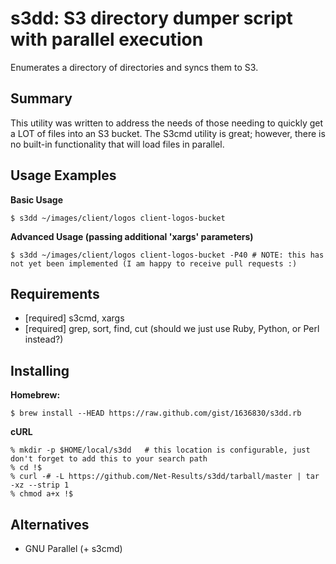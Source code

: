 s3dd: S3 directory dumper script with parallel execution
========================================================


Enumerates a directory of directories and syncs them to S3.


Summary
-------

This utility was written to address the needs of those needing to quickly get a LOT of files into an S3 bucket. The S3cmd utility is great; however, there is no built-in functionality that will load files in parallel.


Usage Examples
--------------

**Basic Usage**

    $ s3dd ~/images/client/logos client-logos-bucket

**Advanced Usage (passing additional 'xargs' parameters)**

    $ s3dd ~/images/client/logos client-logos-bucket -P40 # NOTE: this has not yet been implemented (I am happy to receive pull requests :)


Requirements
------------

*   [required] s3cmd, xargs
*   [required] grep, sort, find, cut (should we just use Ruby, Python, or Perl instead?)


Installing
----------

**Homebrew:**

    $ brew install --HEAD https://raw.github.com/gist/1636830/s3dd.rb

**cURL**

    % mkdir -p $HOME/local/s3dd   # this location is configurable, just don't forget to add this to your search path
    % cd !$
    % curl -# -L https://github.com/Net-Results/s3dd/tarball/master | tar -xz --strip 1
    % chmod a+x !$


Alternatives
------------

- GNU Parallel (+ s3cmd)

